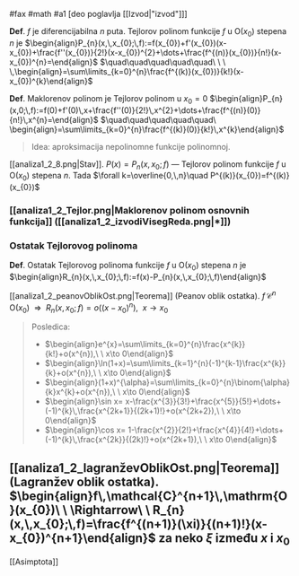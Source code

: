 #fax #math #a1 [deo poglavlja [[Izvod|"izvod"]]]
$\:$

**Def**. $f$ je diferencijabilna $n$ puta. Tejlorov polinom funkcije $f$ u $\mathrm{O}(x_{0})$ stepena $n$ je $\begin{align}P_{n}(x,\,x_{0};\,f):=f(x_{0})+f'(x_{0})(x-x_{0})+\frac{f''(x_{0})}{2!}(x-x_{0})^{2}+\dots+\frac{f^{(n)}(x_{0})}{n!}(x-x_{0})^{n}=\end{align}$
$\quad\quad\quad\quad\quad\ \ \ \,\begin{align}=\sum\limits_{k=0}^{n}\frac{f^{(k)}(x_{0})}{k!}(x-x_{0})^{k}\end{align}$

**Def**. Maklorenov polinom je Tejlorov polinom u $x_{0}=0$ $\begin{align}P_{n}(x,0;\,f):=f(0)+f'(0)\,x+\frac{f''(0)}{2!}\,x^{2}+\dots+\frac{f^{(n)}(0)}{n!}\,x^{n}=\end{align}$
$\quad\quad\quad\quad\quad\ \begin{align}=\sum\limits_{k=0}^{n}\frac{f^{(k)}(0)}{k!}\,x^{k}\end{align}$

> Idea: aproksimacija nepolinomne funkcije polinomnoj.

[[analiza1_2_8.png|Stav]]. $P(x)=P_{n}(x,\,x_{0};\,f)$ — Tejlorov polinom funkcije $f$ u $\mathrm{O}(x_{0})$ stepena $n$. Tada $\forall k=\overline{0,\,n}\quad P^{(k)}(x_{0})=f^{(k)}(x_{0})$

### [[analiza1_2_Tejlor.png|Maklorenov polinom osnovnih funkcija]] ([[analiza1_2_izvodiVisegReda.png|*]])

### Ostatak Tejlorovog polinoma
**Def**. Ostatak Tejlorovog polinoma funkcije $f$ u $\mathrm{O}(x_{0})$ stepena $n$ je $\begin{align}R_{n}(x,\,x_{0};\,f):=f(x)-P_{n}(x,\,x_{0};\,f)\end{align}$

[[analiza1_2_peanovOblikOst.png|Teorema]] (Peanov oblik ostatka). $f\,\mathcal{C}^{n}\,\mathrm{O}(x_{0})\ \ \Rightarrow\ \ R_{n}(x,\,x_{0};\,f)=o\big((x-x_{0})^{n}\big),\ \ x\to x_{0}$

> Posledica:
> - $\begin{align}e^{x}=\sum\limits_{k=0}^{n}\frac{x^{k}}{k!}+o(x^{n}),\ \ x\to 0\end{align}$
> - $\begin{align}\ln(1+x)=\sum\limits_{k=1}^{n}(-1)^{k-1}\frac{x^{k}}{k}+o(x^{n}),\ \ x\to 0\end{align}$
> - $\begin{align}(1+x)^{\alpha}=\sum\limits_{k=0}^{n}\binom{\alpha}{k}x^{k}+o(x^{n}),\ \ x\to 0\end{align}$
> - $\begin{align}\sin x= x-\frac{x^{3}}{3!}+\frac{x^{5}}{5!}+\dots+(-1)^{k}\,\frac{x^{2k+1}}{(2k+1)!}+o(x^{2k+2}),\ \ x\to 0\end{align}$
> - $\begin{align}\cos x= 1-\frac{x^{2}}{2!}+\frac{x^{4}}{4!}+\dots+(-1)^{k}\,\frac{x^{2k}}{(2k)!}+o(x^{2k+1}),\ \ x\to 0\end{align}$

[[analiza1_2_lagranževOblikOst.png|Teorema]] (Lagranžev oblik ostatka). $\begin{align}f\,\mathcal{C}^{n+1}\,\mathrm{O}(x_{0})\ \ \Rightarrow\ \ R_{n}(x,\,x_{0};\,f)=\frac{f^{(n+1)}(\xi)}{(n+1)!}(x-x_{0})^{n+1}\end{align}$ 
za neko $\xi$ između $x$ i $x_{0}$
---
[[Asimptota]]
